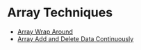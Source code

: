 # Array Techniques



* [Array Wrap Around](ArrayWarpAround)
* [Array Add and Delete Data Continuously](ArrayAddDeleteData)

